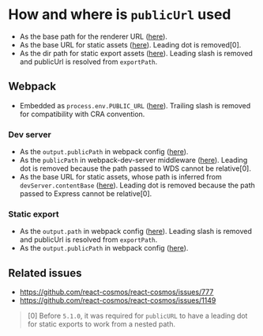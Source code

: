 # How and where is `publicUrl` used

- As the base path for the renderer URL ([here](https://github.com/react-cosmos/react-cosmos/blob/a9bbef2c89f13715bf2cb2f9726d01c564043450/packages/react-cosmos/src/shared/playgroundHtml.ts#L78)).
- As the base URL for static assets ([here](https://github.com/react-cosmos/react-cosmos/blob/a9bbef2c89f13715bf2cb2f9726d01c564043450/packages/react-cosmos/src/shared/devServer/index.ts#L33)). Leading dot is removed[0].
- As the dir path for static export assets ([here](https://github.com/react-cosmos/react-cosmos/blob/a9bbef2c89f13715bf2cb2f9726d01c564043450/packages/react-cosmos/src/shared/export.ts#L51)). Leading slash is removed and publicUrl is resolved from `exportPath`.

## Webpack

- Embedded as `process.env.PUBLIC_URL` ([here](https://github.com/react-cosmos/react-cosmos/blob/4f7a8dbdb5e1d36abce623a96e39df40d961cbdf/packages/react-cosmos/src/plugins/webpack/webpackConfig/shared.ts#L117)). Trailing slash is removed for compatibility with CRA convention.

### Dev server

- As the `output.publicPath` in webpack config ([here](https://github.com/react-cosmos/react-cosmos/blob/a9bbef2c89f13715bf2cb2f9726d01c564043450/packages/react-cosmos/src/plugins/webpack/webpackConfig/devServer.ts#L55)).
- As the `publicPath` in webpack-dev-server middleware ([here](https://github.com/react-cosmos/react-cosmos/blob/a9bbef2c89f13715bf2cb2f9726d01c564043450/packages/react-cosmos/src/plugins/webpack/devServer.ts#L93)). Leading dot is removed because the path passed to WDS cannot be relative[0].
- As the base URL for static assets, whose path is inferred from `devServer.contentBase` ([here](https://github.com/react-cosmos/react-cosmos/blob/4f7a8dbdb5e1d36abce623a96e39df40d961cbdf/packages/react-cosmos/src/plugins/webpack/devServer.ts#L51)). Leading dot is removed because the path passed to Express cannot be relative[0].

### Static export

- As the `output.path` in webpack config ([here](https://github.com/react-cosmos/react-cosmos/blob/a9bbef2c89f13715bf2cb2f9726d01c564043450/packages/react-cosmos/src/plugins/webpack/webpackConfig/export.ts#L46)). Leading slash is removed and publicUrl is resolved from `exportPath`.
- As the `output.publicPath` in webpack config ([here](https://github.com/react-cosmos/react-cosmos/blob/a9bbef2c89f13715bf2cb2f9726d01c564043450/packages/react-cosmos/src/plugins/webpack/webpackConfig/export.ts#L48)).

## Related issues

- https://github.com/react-cosmos/react-cosmos/issues/777
- https://github.com/react-cosmos/react-cosmos/issues/1149

> [0] Before `5.1.0`, it was required for `publicURL` to have a leading dot for static exports to work from a nested path.
